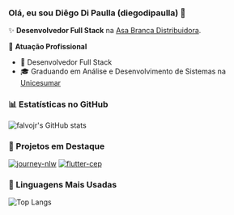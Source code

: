 ### Olá, eu sou Diêgo Di Paulla (diegodipaulla) 👋

 ✨ **Desenvolvedor Full Stack** na [Asa Branca Distribuidora](https://www.asabranca.ind.br).



 🏢 **Atuação Profissional**
 - 🚀 Desenvolvedor Full Stack
 - 🎓 Graduando em Análise e Desenvolvimento de Sistemas na [Unicesumar](https://www.unicesumar.edu.br)

 ### 📊 Estatísticas no GitHub

 ![falvojr's GitHub stats](https://github-readme-stats.vercel.app/api?username=diegodipaulla&show_icons=true&theme=dracula)

 ### 📌 Projetos em Destaque

 [![journey-nlw](https://github-readme-stats.vercel.app/api/pin/?username=diegodipaulla&repo=front-end-journey-nlw)](https://github.com/diegodipaulla/front-end-journey-nlw)
 [![flutter-cep](https://github-readme-stats.vercel.app/api/pin/?username=diegodipaulla&repo=FlutterCepApp)](https://github.com/diegodipaulla/FlutterCepApp)

 ### 🚀 Linguagens Mais Usadas

 ![Top Langs](https://github-readme-stats.vercel.app/api/top-langs/?username=diegodipaulla&layout=compact)
